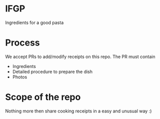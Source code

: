 # IFGP
Ingredients for a good pasta

# Process 
We accept PRs to add/modify receipts on this repo. The PR must contain

* Ingredients
* Detailed procedure to prepare the dish 
* Photos 

# Scope of the repo 

Nothing more then share cooking receipts in a easy and unusual way :) 
